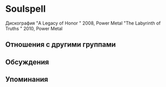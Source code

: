 # Soulspell

Дискография
"A Legacy of Honor " 2008, Power Metal
"The Labyrinth of Truths " 2010, Power Metal

## Отношения с другими группами


## Обсуждения


## Упоминания

